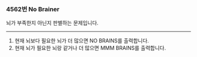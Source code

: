 ### 4562번 No Brainer

뇌가 부족한지 아닌지 판별하는 문제입니다.

---

1. 현재 뇌보다 필요한 뇌가 더 많으면 NO BRAINS를 출력합니다.
2. 현재 뇌가 필요한 뇌랑 같거나 더 많으면 MMM BRAINS를 출력합니다.
